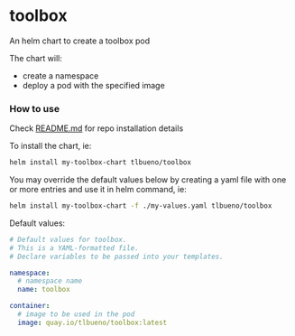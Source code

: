 # toolbox

An helm chart to create a toolbox pod

The chart will:
- create a namespace
- deploy a pod with the specified image

### How to use

Check [README.md](../../README.md) for repo installation details

To install the chart, ie:
```sh
helm install my-toolbox-chart tlbueno/toolbox
```

You may override the default values below by creating a yaml file with one or more entries and use it in helm command, ie:
```sh
helm install my-toolbox-chart -f ./my-values.yaml tlbueno/toolbox
```

Default values:
```yaml
# Default values for toolbox.
# This is a YAML-formatted file.
# Declare variables to be passed into your templates.

namespace:
  # namespace name
  name: toolbox

container:
  # image to be used in the pod
  image: quay.io/tlbueno/toolbox:latest
```

